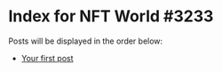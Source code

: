 # Index for NFT World #3233
Posts will be displayed in the order below:

- [Your first post](./001-first.md)

